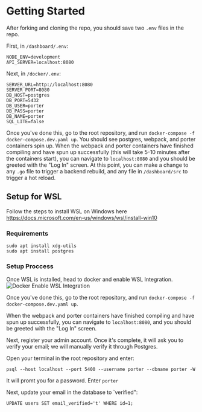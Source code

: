 # Getting Started

After forking and cloning the repo, you should save two `.env` files in the repo.

First, in `/dashboard/.env`:

```
NODE_ENV=development
API_SERVER=localhost:8080
```

Next, in `/docker/.env`:

```
SERVER_URL=http://localhost:8080
SERVER_PORT=8080
DB_HOST=postgres
DB_PORT=5432
DB_USER=porter
DB_PASS=porter
DB_NAME=porter
SQL_LITE=false
```

Once you've done this, go to the root repository, and run `docker-compose -f docker-compose.dev.yaml up`. You should see postgres, webpack, and porter containers spin up. When the webpack and porter containers have finished compiling and have spun up successfully (this will take 5-10 minutes after the containers start), you can navigate to `localhost:8080` and you should be greeted with the "Log In" screen. At this point, you can make a change to any `.go` file to trigger a backend rebuild, and any file in `/dashboard/src` to trigger a hot reload.

## Setup for WSL

Follow the steps to install WSL on Windows here https://docs.microsoft.com/en-us/windows/wsl/install-win10

### Requirements

`sudo apt install xdg-utils` <br/>
`sudo apt install postgres`

### Setup Proccess

Once WSL is installed, head to docker and enable WSL Integration.
![Docker Enable WSL Integration](https://i.imgur.com/QzMyxQx.png)

Once you've done this, go to the root repository, and run `docker-compose -f docker-compose.dev.yaml up`.

When the webpack and porter containers have finished compiling and have spun up successfully, you can navigate to `localhost:8080`, and you should be greeted with the "Log In" screen.

Next, register your admin account. Once it's complete, it will ask you to verify your email; we will manually verify it through Postgres.

Open your terminal in the root repository and enter:

`psql --host localhost --port 5400 --username porter --dbname porter -W`

It will promt you for a password. Enter `porter`

Next, update your email in the database to `verified":

`UPDATE users SET email_verified='t' WHERE id=1;`
